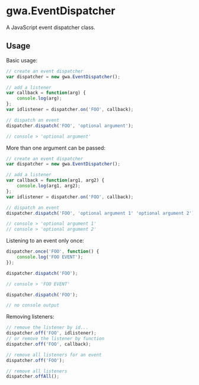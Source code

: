 gwa.EventDispatcher
===================

A JavaScript event dispatcher class.

## Usage

Basic usage:

~~~js
// create an event dispatcher
var dispatcher = new gwa.EventDispatcher();

// add a listener
var callback = function(arg) {
    console.log(arg);
};
var idlistener = dispatcher.on('FOO', callback);

// dispatch an event
dispatcher.dispatch('FOO', 'optional argument');

// console > 'optional argument'
~~~

More than one argument can be passed:

~~~js
// create an event dispatcher
var dispatcher = new gwa.EventDispatcher();

// add a listener
var callback = function(arg1, arg2) {
    console.log(arg1, arg2);
};
var idlistener = dispatcher.on('FOO', callback);

// dispatch an event
dispatcher.dispatch('FOO', 'optional argument 1' 'optional argument 2');

// console > 'optional argument 1'
// console > 'optional argument 2'
~~~

Listening to an event only once:

~~~js
dispatcher.once('FOO', function() {
    console.log('FOO EVENT');
});

dispatcher.dispatch('FOO');

// console > 'FOO EVENT'

dispatcher.dispatch('FOO');

// no console output
~~~

Removing listeners:

~~~js
// remove the listener by id...
dispatcher.off('FOO', idlistener);
// or remove the listener by function 
dispatcher.off('FOO', callback);

// remove all listeners for an event
dispatcher.off('FOO');

// remove all listeners
dispatcher.offAll();
~~~


